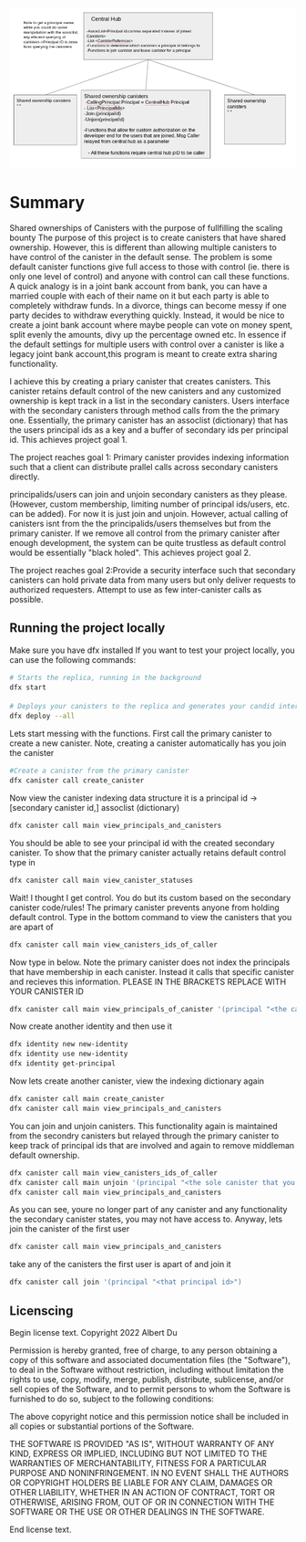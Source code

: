 ![Image description](bountyreal.png)
# Summary 

Shared ownerships of Canisters with the purpose of fullfilling the scaling bounty
The purpose of this project is to create canisters that have shared ownership. However, this is different than allowing multiple canisters to have control of the canister in the default sense. The problem is some default canister functions give full access to those with control (ie. there is only one level of control) and anyone with control can call these functions. A quick analogy is in a joint bank account from bank, you can have a married couple with each of their name on it but each party is able to completely withdraw funds. In a divorce, things can become messy if one party decides to withdraw everything quickly. Instead, it would be nice to create a joint bank account where maybe people can vote on money spent, split evenly the amounts, divy up the percentage owned etc. In essence if the default settings for multiple users with control over a canister is like a legacy joint bank account,this program is meant to create extra sharing functionality. 

I achieve this by creating a priary canister that creates canisters. This canister retains default control of the new canisters and any customized ownership is kept track in a list in the secondary canisters. Users interface with the secondary canisters through method calls from the the primary one. Essentially, the primary canister has an  assoclist (dictionary) that has the users principal ids as a key and a buffer of secondary ids per principal id. This achieves project goal 1.

The project reaches goal 1: Primary canister provides indexing information such that a client can distribute prallel calls across secondary canisters directly. 


principalids/users can join and unjoin secondary canisters as they please. (However, custom membership, limiting number of principal ids/users, etc. can be added). For now it is just join and unjoin.  However, actual calling of canisters isnt from the the principalids/users themselves but from the primary canister. If we remove all control from the primary canister after enough development, the system can be quite trustless as default control would be essentially "black holed". This achieves project goal 2.  

The project reaches goal 2:Provide a security interface such that secondary canisters can hold private data from many users but only deliver requests to authorized requesters. Attempt to use as few inter-canister calls as possible. 



## Running the project locally

Make sure you have dfx installed 
If you want to test your project locally, you can use the following commands:

```bash
# Starts the replica, running in the background
dfx start 

# Deploys your canisters to the replica and generates your candid interface
dfx deploy --all 
```

Lets start messing with the functions. First call the primary canister to create a new canister. Note, creating a canister automatically has you join the canister 
```bash
#Create a canister from the primary canister 
dfx canister call create_canister
```

Now view the canister indexing data structure it is a principal id -> [secondary canister id,] assoclist (dictionary)
```bash
dfx canister call main view_principals_and_canisters
```

You should be able to see your principal id with the created secondary canister. To show that the primary canister actually retains default control type in 
```bash
dfx canister call main view_canister_statuses
```

Wait! I thought I get control. You do but its custom based on the secondary canister code/rules! The primary canister prevents anyone from holding default control. 
Type in the bottom command to view the canisters that you are apart of
```bash
dfx canister call main view_canisters_ids_of_caller
```

Now type in below. Note the primary canister does not index the principals that have membership in each canister. Instead it calls that specific canister and recieves this information. PLEASE IN THE BRACKETS REPLACE WITH YOUR CANISTER ID
```bash
dfx canister call main view_principals_of_canister '(principal "<the canister id indexed>" )'
```

Now create another identity and then use it
```bash
dfx identity new new-identity
dfx identity use new-identity
dfx identity get-principal
```

Now lets create another canister, view the indexing dictionary again 
```bash
dfx canister call main create_canister
dfx canister call main view_principals_and_canisters
```
 
You can join and unjoin canisters. This functionality again is maintained from the secondry canisters but relayed through the primary canister to keep track of principal ids that are involved and again to remove middleman default ownership. 
```bash
dfx canister call main view_canisters_ids_of_caller
dfx canister call main unjoin '(principal "<the sole canister that you are apart of>")'
dfx canister call main view_principals_and_canisters
```

As you can see, youre no longer part of any canister and any functionality the secondary canister states, you may not have access to.
Anyway, lets join the canister of the first user
```bash
dfx canister call main view_principals_and_canisters
```

take any of the canisters the first user is apart of and join it
```bash
dfx canister call join '(principal "<that principal id>")
```

## Licenscing 

Begin license text.
Copyright 2022 Albert Du 

Permission is hereby granted, free of charge, to any person obtaining a copy of this software and associated documentation files (the "Software"), to deal in the Software without restriction, including without limitation the rights to use, copy, modify, merge, publish, distribute, sublicense, and/or sell copies of the Software, and to permit persons to whom the Software is furnished to do so, subject to the following conditions:

The above copyright notice and this permission notice shall be included in all copies or substantial portions of the Software.

THE SOFTWARE IS PROVIDED "AS IS", WITHOUT WARRANTY OF ANY KIND, EXPRESS OR IMPLIED, INCLUDING BUT NOT LIMITED TO THE WARRANTIES OF MERCHANTABILITY, FITNESS FOR A PARTICULAR PURPOSE AND NONINFRINGEMENT. IN NO EVENT SHALL THE AUTHORS OR COPYRIGHT HOLDERS BE LIABLE FOR ANY CLAIM, DAMAGES OR OTHER LIABILITY, WHETHER IN AN ACTION OF CONTRACT, TORT OR OTHERWISE, ARISING FROM, OUT OF OR IN CONNECTION WITH THE SOFTWARE OR THE USE OR OTHER DEALINGS IN THE SOFTWARE.

End license text.
